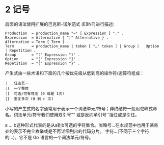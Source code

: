 # 2 记号

后面的语法使用扩展的巴克斯-诺尔范式 (EBNF)进行描述:

	Production  = production_name "=" [ Expression ] "." .
	Expression  = Alternative { "|" Alternative } .
	Alternative = Term { Term } .
	Term        = production_name | token [ "…" token ] | Group | 	Option | Repetition .
	Group       = "(" Expression ")" .
	Option      = "[" Expression "]" .
	Repetition  = "{" Expression "}" .

产生式由一些术语和下面的几个按优先级从低到高的操作符/运算符组成：

	|   任选其一
	()  一个整体
	[]  可选/可有可无 (0 或是 1次)
	{}  重复多次 (0 到 n 次)

小写的产生式的名字通常用于表示一个词法单元/符号；非终结符一般用驼峰式命名。词法单元/符号我们使用双引号"" 或是反向单引号``括住或是引住。

a … b这种形式代表的是从a到b可选的字符集合。省略号…在本规范中也用于某些处的表示不完全枚举或是不再详细列出的代码分片。 字符…(不同于三个字符的...)，它不是 Go 语言的一个词法单元/符号。